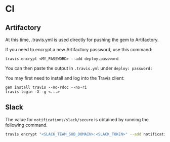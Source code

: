 # CI

## Artifactory

At this time, .travis.yml is used directly for pushing the gem to
Artifactory.

If you need to encrypt a new Artifactory password, use this command:

```shell
travis encrypt <MY_PASSWORD> --add deploy.password
```

You can then paste the output in `.travis.yml` under `deploy: password:`

You may first need to install and log into the Travis client:

```shell
gem install travis --no-rdoc --no-ri
travis login -X -g <...>
```

## Slack

The value for `notifications/slack/secure` is obtained by running the following
command.

```sh
travis encrypt "<SLACK_TEAM_SUB_DOMAIN>:<SLACK_TOKEN>" --add notifications.slack
```

